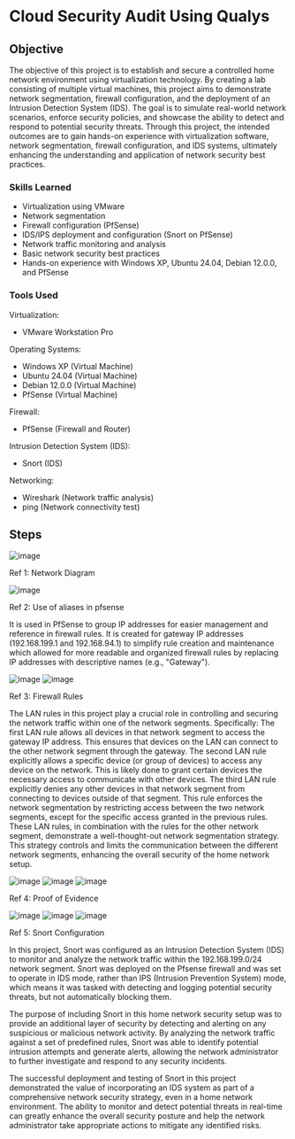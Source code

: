 # Cloud Security Audit Using Qualys

## Objective

The objective of this project is to establish and secure a controlled home network environment using virtualization technology. By creating a lab consisting of multiple virtual machines, this project aims to demonstrate network segmentation, firewall configuration, and the deployment of an Intrusion Detection System (IDS). The goal is to simulate real-world network scenarios, enforce security policies, and showcase the ability to detect and respond to potential security threats. Through this project, the intended outcomes are to gain hands-on experience with virtualization software, network segmentation, firewall configuration, and IDS systems, ultimately enhancing the understanding and application of network security best practices.

### Skills Learned

-  Virtualization using VMware
-  Network segmentation
-  Firewall configuration (PfSense)
-  IDS/IPS deployment and configuration (Snort on PfSense)
-  Network traffic monitoring and analysis
-  Basic network security best practices
-  Hands-on experience with Windows XP, Ubuntu 24.04, Debian 12.0.0, and PfSense


### Tools Used

Virtualization:
- VMware Workstation Pro

Operating Systems:
- Windows XP (Virtual Machine)
- Ubuntu 24.04 (Virtual Machine)
- Debian 12.0.0 (Virtual Machine)
- PfSense (Virtual Machine)

Firewall:
- PfSense (Firewall and Router)

Intrusion Detection System (IDS):
- Snort (IDS)

Networking:
- Wireshark (Network traffic analysis)
- ping (Network connectivity test)


## Steps
![image](https://github.com/user-attachments/assets/d9f89e7c-cf67-41b0-bb94-b1339bc768d0)

Ref 1: Network Diagram

![image](https://github.com/user-attachments/assets/922a8d41-a961-4fb7-af93-9d775d7dfb6a)

Ref 2: Use of aliases in pfsense

It is used in PfSense to group IP addresses for easier management and reference in firewall rules. It is created for gateway IP addresses (192.168.199.1 and 192.168.94.1) to simplify rule creation and maintenance which allowed for more readable and organized firewall rules by replacing IP addresses with descriptive names (e.g., "Gateway").

![image](https://github.com/user-attachments/assets/d8edf45d-26ae-45af-821d-e833a9440466)
![image](https://github.com/user-attachments/assets/cf3d504a-5d09-4b8a-9ceb-087254e168e1)

Ref 3: Firewall Rules

The LAN rules in this project play a crucial role in controlling and securing the network traffic within one of the network segments. Specifically:
The first LAN rule allows all devices in that network segment to access the gateway IP address. This ensures that devices on the LAN can connect to the other network segment through the gateway.
The second LAN rule explicitly allows a specific device (or group of devices) to access any device on the network. This is likely done to grant certain devices the necessary access to communicate with other devices.
The third LAN rule explicitly denies any other devices in that network segment from connecting to devices outside of that segment. This rule enforces the network segmentation by restricting access between the two network segments, except for the specific access granted in the previous rules.
These LAN rules, in combination with the rules for the other network segment, demonstrate a well-thought-out network segmentation strategy. This strategy controls and limits the communication between the different network segments, enhancing the overall security of the home network setup.

![image](https://github.com/user-attachments/assets/2f4410e0-adf8-407b-8c5e-e6144cd1c2c9)
![image](https://github.com/user-attachments/assets/d139d1f1-5226-46be-b899-cb875ecc4f21)
![image](https://github.com/user-attachments/assets/1bd8b6af-d1dd-4a0b-8281-3d89f126d9ca)

Ref 4: Proof of Evidence

![image](https://github.com/user-attachments/assets/d11ffbfc-cd1d-4ac6-bcf7-d91e4a31bba2)
![image](https://github.com/user-attachments/assets/947fe078-b023-45be-a636-f956379349ef)
![image](https://github.com/user-attachments/assets/745c8195-7cdb-4472-8b7a-9632cceb6fe2)

Ref 5: Snort Configuration

In this project, Snort was configured as an Intrusion Detection System (IDS) to monitor and analyze the network traffic within the 192.168.199.0/24 network segment. Snort was deployed on the Pfsense firewall and was set to operate in IDS mode, rather than IPS (Intrusion Prevention System) mode, which means it was tasked with detecting and logging potential security threats, but not automatically blocking them.

The purpose of including Snort in this home network security setup was to provide an additional layer of security by detecting and alerting on any suspicious or malicious network activity. By analyzing the network traffic against a set of predefined rules, Snort was able to identify potential intrusion attempts and generate alerts, allowing the network administrator to further investigate and respond to any security incidents.

The successful deployment and testing of Snort in this project demonstrated the value of incorporating an IDS system as part of a comprehensive network security strategy, even in a home network environment. The ability to monitor and detect potential threats in real-time can greatly enhance the overall security posture and help the network administrator take appropriate actions to mitigate any identified risks.






